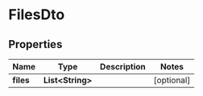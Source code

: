 # FilesDto

## Properties
Name | Type | Description | Notes
------------ | ------------- | ------------- | -------------
**files** | **List&lt;String&gt;** |  |  [optional]
